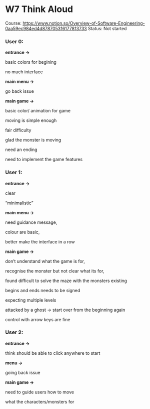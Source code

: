 # W7 Think Aloud

Course: https://www.notion.so/Overview-of-Software-Engineering-0aa59ec984ed4d878705316177813733
Status: Not started

### User 0:

**entrance →** 

basic colors for begining

no much interface 

**main menu →** 

go back issue

**main game →** 

basic color/ animation for game

moving is simple enough

fair difficulty

glad the monster is moving

need an ending 

need to implement the game features

### User 1:

**entrance →** 

clear

“minimalistic”

**main menu →** 

need guidance message,

colour are basic, 

better make the interface in a row

**main game →** 

don’t understand what the game is for, 

recognise the monster but not clear what its for, 

found difficult to solve the maze with the monsters existing 

begins and ends needs to be signed

expecting multiple levels

attacked by a ghost → start over from the beginning again

control with arrow keys are fine

### User 2:

**entrance →** 

think should be able to click anywhere to start

**menu →** 

going back issue

**main game →** 

need to guide users how to move

what the characters/monsters for